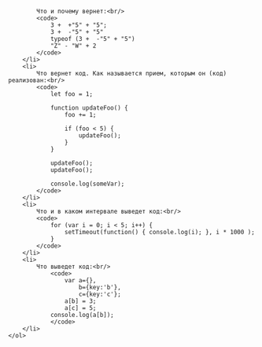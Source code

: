 
            Что и почему вернет:<br/>
            <code>
                3 +  +"5" + "5";
                3 +  -"5" + "5"
                typeof (3 +  -"5" + "5")
                "Z" - "W" + 2
            </code>
        </li>
        <li>
            Что вернет код. Как называется прием, которым он (код) реализован:<br/>
            <code>
                let foo = 1;

                function updateFoo() {
                    foo += 1;

                    if (foo < 5) {
                        updateFoo();
                    }
                }

                updateFoo();
                updateFoo();

                console.log(someVar);
            </code>
        </li>
        <li>
            Что и в каком интервале выведет код:<br/>
            <code>
                for (var i = 0; i < 5; i++) {
                    setTimeout(function() { console.log(i); }, i * 1000 );
                }
            </code>
        </li>
        <li>
            Что выведет код:<br/>
                <code>
                    var a={},
                        b={key:'b'},
                        c={key:'c'};
                    a[b] = 3;
                    a[c] = 5;
                console.log(a[b]);
                </code>
        </li>
    </ol>